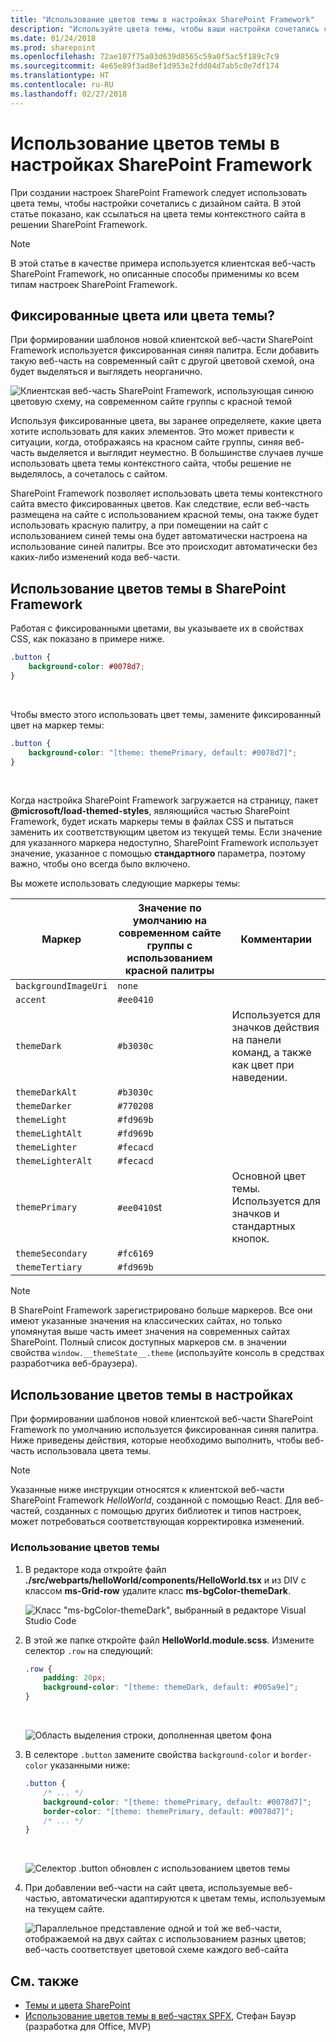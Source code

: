 ```yaml
---
title: "Использование цветов темы в настройках SharePoint Framework"
description: "Используйте цвета темы, чтобы ваши настройки сочетались с дизайном сайта, с помощью ссылки на цвета темы контекстного сайта в вашем решении SharePoint Framework."
ms.date: 01/24/2018
ms.prod: sharepoint
ms.openlocfilehash: 72ae107f75a03d639d8565c59a0f5ac5f189c7c9
ms.sourcegitcommit: 4e65e89f3ad8ef1d953e2fdd04d7ab5c0e7df174
ms.translationtype: HT
ms.contentlocale: ru-RU
ms.lasthandoff: 02/27/2018
---
```

# <a name="use-theme-colors-in-your-sharepoint-framework-customizations"></a>Использование цветов темы в настройках SharePoint Framework

При создании настроек SharePoint Framework следует использовать цвета темы, чтобы настройки сочетались с дизайном сайта. В этой статье показано, как ссылаться на цвета темы контекстного сайта в решении SharePoint Framework.

> [!NOTE] 
> В этой статье в качестве примера используется клиентская веб-часть SharePoint Framework, но описанные способы применимы ко всем типам настроек SharePoint Framework.

## <a name="fixed-colors-vs-theme-colors"></a>Фиксированные цвета или цвета темы?

При формировании шаблонов новой клиентской веб-части SharePoint Framework используется фиксированная синяя палитра. Если добавить такую веб-часть на современный сайт с другой цветовой схемой, она будет выделяться и выглядеть неорганично.

![Клиентская веб-часть SharePoint Framework, использующая синюю цветовую схему, на современном сайте группы с красной темой](../images/themed-styles-blue-web-part-red-site.png)

Используя фиксированные цвета, вы заранее определяете, какие цвета хотите использовать для каких элементов. Это может привести к ситуации, когда, отображаясь на красном сайте группы, синяя веб-часть выделяется и выглядит неуместно. В большинстве случаев лучше использовать цвета темы контекстного сайта, чтобы решение не выделялось, а сочеталось с сайтом.

SharePoint Framework позволяет использовать цвета темы контекстного сайта вместо фиксированных цветов. Как следствие, если веб-часть размещена на сайте с использованием красной темы, она также будет использовать красную палитру, а при помещении на сайт с использованием синей темы она будет автоматически настроена на использование синей палитры. Все это происходит автоматически без каких-либо изменений кода веб-части.

## <a name="use-theme-colors-in-the-sharepoint-framework"></a>Использование цветов темы в SharePoint Framework

Работая с фиксированными цветами, вы указываете их в свойствах CSS, как показано в примере ниже.

```css
.button {
    background-color: #0078d7;
}
```

<br/>

Чтобы вместо этого использовать цвет темы, замените фиксированный цвет на маркер темы:

```css
.button {
    background-color: "[theme: themePrimary, default: #0078d7]";
}
```

<br/>

Когда настройка SharePoint Framework загружается на страницу, пакет **@microsoft/load-themed-styles**, являющийся частью SharePoint Framework, будет искать маркеры темы в файлах CSS и пытаться заменить их соответствующим цветом из текущей темы. Если значение для указанного маркера недоступно, SharePoint Framework использует значение, указанное с помощью **стандартного** параметра, поэтому важно, чтобы оно всегда было включено.

Вы можете использовать следующие маркеры темы:

Маркер|Значение по умолчанию на современном сайте группы с использованием красной палитры|Комментарии
-----|--------------------------------|-----------
`backgroundImageUri`|`none`|
`accent`|`#ee0410`|
`themeDark`|`#b3030c`|Используется для значков действия на панели команд, а также как цвет при наведении.
`themeDarkAlt`|`#b3030c`|
`themeDarker`|`#770208`|
`themeLight`|`#fd969b`|
`themeLightAlt`|`#fd969b`|
`themeLighter`|`#fecacd`|
`themeLighterAlt`|`#fecacd`|
`themePrimary`|`#ee0410`st|Основной цвет темы. Используется для значков и стандартных кнопок.
`themeSecondary`|`#fc6169`|
`themeTertiary`|`#fd969b`|

> [!NOTE] 
> В SharePoint Framework зарегистрировано больше маркеров. Все они имеют указанные значения на классических сайтах, но только упомянутая выше часть имеет значения на современных сайтах SharePoint. Полный список доступных маркеров см. в значении свойства `window.__themeState__.theme` (используйте консоль в средствах разработчика веб-браузера).

## <a name="use-theme-colors-in-your-customizations"></a>Использование цветов темы в настройках

При формировании шаблонов новой клиентской веб-части SharePoint Framework по умолчанию используется фиксированная синяя палитра. Ниже приведены действия, которые необходимо выполнить, чтобы веб-часть использовала цвета темы.

> [!NOTE] 
> Указанные ниже инструкции относятся к клиентской веб-части SharePoint Framework _HelloWorld_, созданной с помощью React. Для веб-частей, созданных с помощью других библиотек и типов настроек, может потребоваться соответствующая корректировка изменений.

### <a name="to-use-theme-colors"></a>Использование цветов темы

1. В редакторе кода откройте файл **./src/webparts/helloWorld/components/HelloWorld.tsx** и из DIV с классом **ms-Grid-row** удалите класс **ms-bgColor-themeDark**.

    ![Класс "ms-bgColor-themeDark", выбранный в редакторе Visual Studio Code](../images/themed-styles-ms-bgcolor-themedark-class.png)

2. В этой же папке откройте файл **HelloWorld.module.scss**. Измените селектор `.row` на следующий:

    ```css
    .row {
        padding: 20px;
        background-color: "[theme: themeDark, default: #005a9e]";
    }
    ```

    <br/>

    ![Область выделения строки, дополненная цветом фона](../images/themed-styles-row-class.png)

3. В селекторе `.button` замените свойства `background-color` и `border-color` указанными ниже:

    ```css
    .button {
        /* ... */
        background-color: "[theme: themePrimary, default: #0078d7]";
        border-color: "[theme: themePrimary, default: #0078d7]";
        /* ... */
    }
    ```

    <br/>

    ![Селектор .button обновлен с использованием цветов темы](../images/themed-styles-button-class.png)

4. При добавлении веб-части на сайт цвета, используемые веб-частью, автоматически адаптируются к цветам темы, используемым на текущем сайте.

    ![Параллельное представление одной и той же веб-части, отображаемой на двух сайтах с использованием разных цветов; веб-часть соответствует цветовой схеме каждого веб-сайта](../images/themed-styles-side-by-side.png)

## <a name="see-also"></a>См. также

- [Темы и цвета SharePoint](../design/themes-colors.md)
- [Использование цветов темы в веб-частях SPFX](https://n8d.at/blog/how-to-use-theme-colors-in-spfx-web-parts/), Стефан Бауэр (разработка для Office, MVP)
